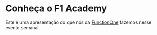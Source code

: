 # Conheça o F1 Academy

Este é uma apresentação do que nós da [FunctionOne](https://functionone.com.br/) fazemos nesse evento semanal
